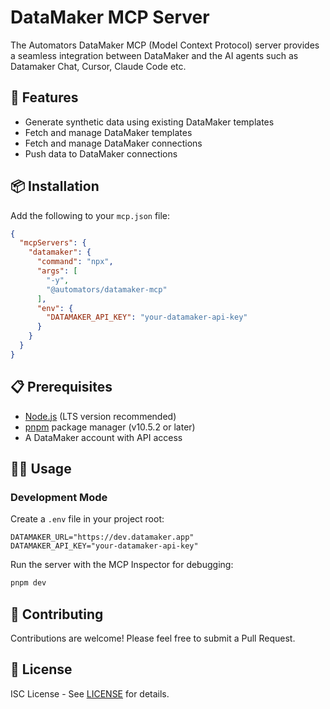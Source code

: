# DataMaker MCP Server

The Automators DataMaker MCP (Model Context Protocol) server provides a seamless integration between DataMaker and the AI agents such as Datamaker Chat, Cursor, Claude Code etc.

## 🚀 Features

- Generate synthetic data using existing DataMaker templates
- Fetch and manage DataMaker templates
- Fetch and manage DataMaker connections
- Push data to DataMaker connections

## 📦 Installation

Add the following to your `mcp.json` file:

```json
{
  "mcpServers": {
    "datamaker": {
      "command": "npx",
      "args": [
        "-y",
        "@automators/datamaker-mcp"
      ],
      "env": {
        "DATAMAKER_API_KEY": "your-datamaker-api-key"
      }
    }
  }
}

```

## 📋 Prerequisites

- [Node.js](https://nodejs.org/en/download/) (LTS version recommended)
- [pnpm](https://pnpm.io/) package manager (v10.5.2 or later)
- A DataMaker account with API access


## 🏃‍♂️ Usage

### Development Mode

Create a `.env` file in your project root:

```env
DATAMAKER_URL="https://dev.datamaker.app"
DATAMAKER_API_KEY="your-datamaker-api-key"
```

Run the server with the MCP Inspector for debugging:

```bash
pnpm dev
```
## 🤝 Contributing

Contributions are welcome! Please feel free to submit a Pull Request.

## 📄 License

ISC License - See [LICENSE](LICENSE) for details. 